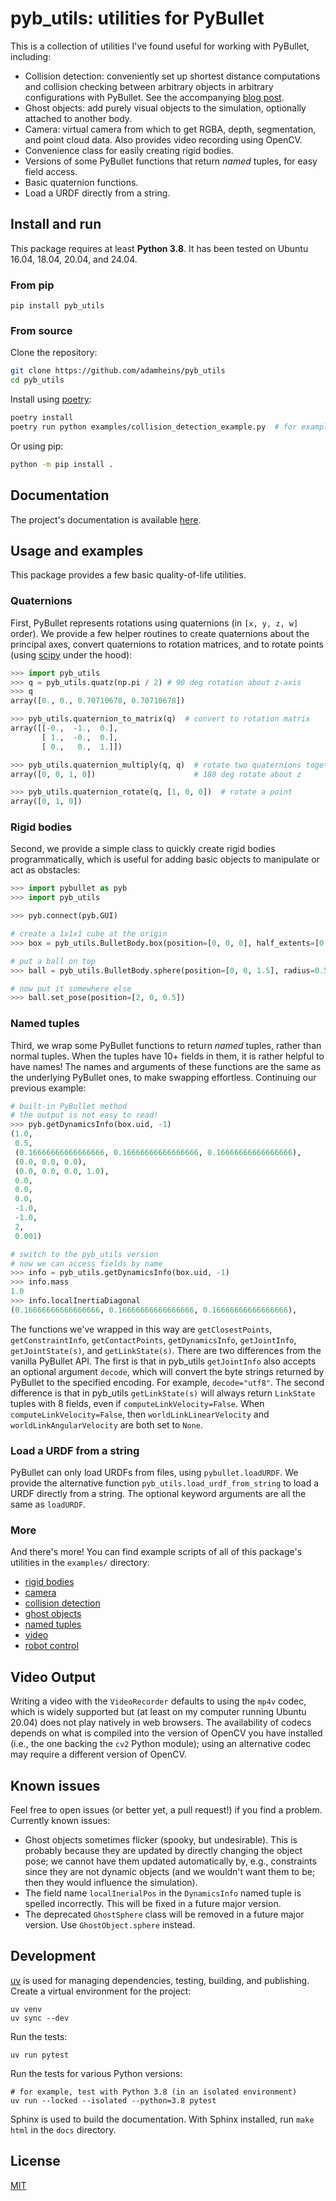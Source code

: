 # pyb_utils: utilities for PyBullet

This is a collection of utilities I've found useful for working with PyBullet,
including:
* Collision detection: conveniently set up shortest distance computations and
  collision checking between arbitrary objects in arbitrary configurations with
  PyBullet. See the accompanying [blog post](https://adamheins.com/blog/collision-detection-pybullet).
* Ghost objects: add purely visual objects to the simulation, optionally
  attached to another body.
* Camera: virtual camera from which to get RGBA, depth, segmentation, and point
  cloud data. Also provides video recording using OpenCV.
* Convenience class for easily creating rigid bodies.
* Versions of some PyBullet functions that return *named* tuples, for easy
  field access.
* Basic quaternion functions.
* Load a URDF directly from a string.

## Install and run
This package requires at least **Python 3.8**. It has been tested on Ubuntu
16.04, 18.04, 20.04, and 24.04.

### From pip
```
pip install pyb_utils
```

### From source
Clone the repository:
```bash
git clone https://github.com/adamheins/pyb_utils
cd pyb_utils
```

Install using [poetry](https://python-poetry.org/):
```bash
poetry install
poetry run python examples/collision_detection_example.py  # for example
```

Or using pip:
```bash
python -m pip install .
```

## Documentation

The project's documentation is available [here](https://pyb-utils.readthedocs.io).

## Usage and examples

This package provides a few basic quality-of-life utilities.

### Quaternions

First, PyBullet
represents rotations using quaternions (in `[x, y, z, w]` order). We provide a
few helper routines to create quaternions about the principal axes, convert
quaternions to rotation matrices, and to rotate points (using
[scipy](https://docs.scipy.org/doc/scipy/reference/generated/scipy.spatial.transform.Rotation.html)
under the hood):
```python
>>> import pyb_utils
>>> q = pyb_utils.quatz(np.pi / 2) # 90 deg rotation about z-axis
>>> q
array([0., 0., 0.70710678, 0.70710678])

>>> pyb_utils.quaternion_to_matrix(q)  # convert to rotation matrix
array([[-0.,  -1.,  0.],
       [ 1.,  -0.,  0.],
       [ 0.,   0.,  1.]])

>>> pyb_utils.quaternion_multiply(q, q)  # rotate two quaternions together
array([0, 0, 1, 0])                      # 180 deg rotate about z

>>> pyb_utils.quaternion_rotate(q, [1, 0, 0])  # rotate a point
array([0, 1, 0])
```

### Rigid bodies

Second, we provide a simple class to quickly create rigid bodies
programmatically, which is useful for adding basic objects to manipulate or act
as obstacles:
```python
>>> import pybullet as pyb
>>> import pyb_utils

>>> pyb.connect(pyb.GUI)

# create a 1x1x1 cube at the origin
>>> box = pyb_utils.BulletBody.box(position=[0, 0, 0], half_extents=[0.5, 0.5, 0.5])

# put a ball on top
>>> ball = pyb_utils.BulletBody.sphere(position=[0, 0, 1.5], radius=0.5)

# now put it somewhere else
>>> ball.set_pose(position=[2, 0, 0.5])
```

### Named tuples

Third, we wrap some PyBullet functions to return *named* tuples, rather than
normal tuples. When the tuples have 10+ fields in them, it is rather helpful to
have names! The names and arguments of these functions are the same as the
underlying PyBullet ones, to make swapping effortless. Continuing our previous
example:
```python
# built-in PyBullet method
# the output is not easy to read!
>>> pyb.getDynamicsInfo(box.uid, -1)
(1.0,
 0.5,
 (0.16666666666666666, 0.16666666666666666, 0.16666666666666666),
 (0.0, 0.0, 0.0),
 (0.0, 0.0, 0.0, 1.0),
 0.0,
 0.0,
 0.0,
 -1.0,
 -1.0,
 2,
 0.001)

# switch to the pyb_utils version
# now we can access fields by name
>>> info = pyb_utils.getDynamicsInfo(box.uid, -1)
>>> info.mass
1.0
>>> info.localInertiaDiagonal
(0.16666666666666666, 0.16666666666666666, 0.16666666666666666),
```
The functions we've wrapped in this way are `getClosestPoints`,
`getConstraintInfo`, `getContactPoints`, `getDynamicsInfo`, `getJointInfo`,
`getJointState(s)`, and `getLinkState(s)`. There are two differences from the
vanilla PyBullet API. The first is that in pyb_utils `getJointInfo` also
accepts an optional argument `decode`, which will convert the byte strings
returned by PyBullet to the specified encoding. For example, `decode="utf8"`.
The second difference is that in pyb_utils `getLinkState(s)` will always return
`LinkState` tuples with 8 fields, even if `computeLinkVelocity=False`. When
`computeLinkVelocity=False`, then `worldLinkLinearVelocity` and
`worldLinkAngularVelocity` are both set to `None`.

### Load a URDF from a string

PyBullet can only load URDFs from files, using `pybullet.loadURDF`. We provide
the alternative function `pyb_utils.load_urdf_from_string` to load a URDF
directly from a string. The optional keyword arguments are all the same as
`loadURDF`.

### More

And there's more! You can find example scripts of all of this package's
utilities in the `examples/` directory:

* [rigid bodies](examples/bodies_example.py)
* [camera](examples/camera_example.py)
* [collision detection](examples/collision_detection_example.py)
* [ghost objects](examples/ghost_object_example.py)
* [named tuples](examples/named_tuples_example.py)
* [video](examples/video_example.py)
* [robot control](examples/robot_control_example.py)

## Video Output
Writing a video with the `VideoRecorder` defaults to using the `mp4v` codec,
which is widely supported but (at least on my computer running Ubuntu 20.04)
does not play natively in web browsers. The availability of codecs depends on
what is compiled into the version of OpenCV you have installed (i.e., the one
backing the `cv2` Python module); using an alternative codec may require a
different version of OpenCV.

## Known issues
Feel free to open issues (or better yet, a pull request!) if you find a
problem. Currently known issues:

* Ghost objects sometimes flicker (spooky, but undesirable). This is probably
  because they are updated by directly changing the object pose; we cannot
  have them updated automatically by, e.g., constraints since they are not
  dynamic objects (and we wouldn't want them to be; then they would influence
  the simulation).
* The field name `localInerialPos` in the `DynamicsInfo` named tuple is spelled
  incorrectly. This will be fixed in a future major version.
* The deprecated `GhostSphere` class will be removed in a future major version.
  Use `GhostObject.sphere` instead.

## Development

[uv](https://docs.astral.sh/uv/) is used for managing dependencies, testing,
building, and publishing. Create a virtual environment for the project:
```
uv venv
uv sync --dev
```
Run the tests:
```
uv run pytest
```
Run the tests for various Python versions:
```
# for example, test with Python 3.8 (in an isolated environment)
uv run --locked --isolated --python=3.8 pytest
```

Sphinx is used to build the documentation. With Sphinx installed, run `make
html` in the `docs` directory.

## License
[MIT](https://github.com/adamheins/pyb_utils/blob/main/LICENSE)
